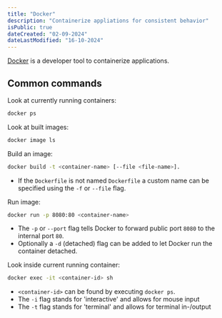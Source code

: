 ```yaml
---
title: "Docker"
description: "Containerize appliations for consistent behavior"
isPublic: true
dateCreated: "02-09-2024"
dateLastModified: "16-10-2024"
---
```


[Docker](https://www.docker.com/) is a developer tool to containerize
applications.

## Common commands

Look at currently running containers:

```sh
docker ps
```

Look at built images:

```sh
docker image ls
```
Build an image:

```sh
docker build -t <container-name> [--file <file-name>].
```

* If the `Dockerfile` is not named `Dockerfile` a custom name can
  be specified using the `-f` or `--file` flag.

Run image:

```sh
docker run -p 8080:80 <container-name>
```

* The `-p` or `--port` flag tells Docker to forward public port `8080` to the
  internal port `80`.
* Optionally a `-d` (detached) flag can be added to let Docker run
  the container detached.

Look inside current running container:

```sh
docker exec -it <container-id> sh 
```

* `<container-id>` can be found by executing `docker ps`.
* The `-i` flag stands for 'interactive' and allows for mouse input
* The `-t` flag stands for 'terminal' and allows for terminal in-/output
